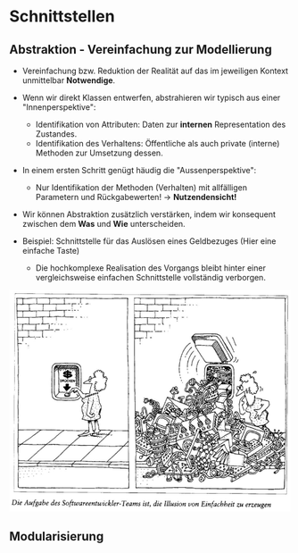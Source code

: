 # Schnittstellen
## Abstraktion - Vereinfachung zur Modellierung
- Vereinfachung bzw. Reduktion der Realität auf das im jeweiligen Kontext unmittelbar **Notwendige**.
- Wenn wir direkt Klassen entwerfen, abstrahieren wir typisch aus einer "Innenperspektive": 
    - Identifikation von Attributen: Daten zur **internen** Representation des Zustandes. 
    - Identifikation des Verhaltens: Öffentliche als auch private (interne) Methoden zur Umsetzung dessen. 
- In einem ersten Schritt genügt häudig die "Aussenperspektive": 
    - Nur Identifikation der Methoden (Verhalten) mit allfälligen Parametern und Rückgabewerten! -> **Nutzendensicht!**

- Wir können Abstraktion zusätzlich verstärken, indem wir konsequent zwischen dem **Was** und **Wie** unterscheiden. 
- Beispiel: Schnittstelle für das Auslösen eines Geldbezuges (Hier eine einfache Taste)
    - Die hochkomplexe Realisation des Vorgangs bleibt hinter einer vergleichsweise einfachen Schnittstelle vollständig verborgen. 

![Abstraktion](images/Abstraktion.png)

## Modularisierung
